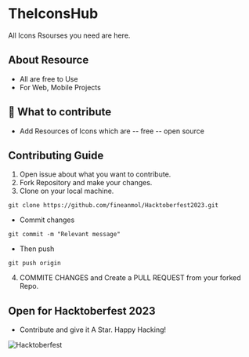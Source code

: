 # TheIconsHub 
All Icons Rsourses you need are here.

## About Resource
- All are free to Use
- For Web, Mobile Projects

## 📌 What to contribute 
- Add Resources of Icons which are -- free -- open source


## Contributing Guide
1. Open issue about what you want to contribute.
2. Fork Repository and make your changes.
3. Clone on your local machine.
```terminal
git clone https://github.com/fineanmol/Hacktoberfest2023.git
```
- Commit changes
```terminal
git commit -m "Relevant message"
```
- Then push 
```terminal
git push origin 
```
4. COMMITE CHANGES and Create a PULL REQUEST from your forked Repo.



## Open for Hacktoberfest 2023 
- Contribute and give it A Star. Happy Hacking!

![Hacktoberfest](https://pbs.twimg.com/profile_banners/1040669393255055360/1693581231/1080x360)
